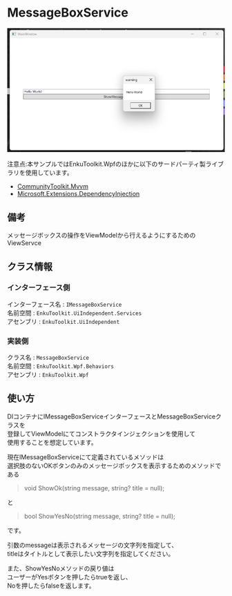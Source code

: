 # MessageBoxService

![img1](./imgs/img1.png)

注意点:本サンプルではEnkuToolkit.Wpfのほかに以下のサードパーティ製ライブラリを使用しています。

- [CommunityToolkit.Mvvm](https://www.nuget.org/packages/CommunityToolkit.Mvvm)
- [Microsoft.Extensions.DependencyInjection](https://www.nuget.org/packages/Microsoft.Extensions.DependencyInjection/8.0.0-preview.1.23110.8)

## 備考

メッセージボックスの操作をViewModelから行えるようにするためのViewServce



## クラス情報

### インターフェース側

インターフェース名 : `IMessageBoxService`<br/>名前空間 : `EnkuToolkit.UiIndependent.Services`<br/>アセンブリ : `EnkuToolkit.UiIndependent`<br/>

### 実装側

クラス名 : `MessageBoxService`<br/>名前空間 : `EnkuToolkit.Wpf.Behaviors`<br/>アセンブリ : `EnkuToolkit.Wpf`<br/>



## 使い方

DIコンテナにIMessageBoxServiceインターフェースとMessageBoxServiceクラスを<br/>登録してViewModelにてコンストラクタインジェクションを使用して<br/>使用することを想定しています。

現在IMessageBoxServiceにて定義されているメソッドは<br/>選択肢のないOKボタンのみのメッセージボックスを表示するためのメソッドである

> void ShowOk(string message, string? title = null);

と

> bool ShowYesNo(string message, string? title = null);

です。

引数のmessageは表示されるメッセージの文字列を指定して、<br/>titleはタイトルとして表示したい文字列を指定してください。

また、ShowYesNoメソッドの戻り値は<br/>ユーザーがYesボタンを押したらtrueを返し、<br/>Noを押したらfalseを返します。



